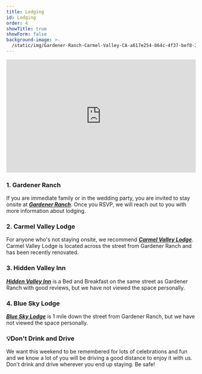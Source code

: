 ```yaml
---
title: Lodging
id: Lodging
order: 4
showTitle: true
showForm: false
background-image: >-
  /static/img/Gardener-Ranch-Carmel-Valley-CA-a617e254-864c-4f37-bef8-3db5a2f7838c-97450e389c42885476f1fbe9bc5bca5a.jpg
---
```

<div style="width: 100%; overflow: hidden; height: 300px;">
  <iframe 
    src="https://www.google.com/maps/d/embed?mid=14q8eMzZWvkXJdxF6iSPgz1wd3Rtvcvw4&hl=en&z=15"
     width="100%"
     height="600"
     frameborder="0"
     style="border:0; margin-top: -150px;">
  </iframe>
</div>

### 1. Gardener Ranch

If you are immediate family or in the wedding party, you are invited to stay onsite at ***[Gardener Ranch](https://www.gardenerranch.com/weddings-accommodations.htm)***.  Once you RSVP, we will reach out to you with more information about lodging.

### 2. Carmel Valley Lodge

For anyone who's not staying onsite, we recommend ***[Carmel Valley Lodge](https://www.valleylodge.com/?utm_source=google&utm_medium=GMB)***.  Carmel Valley Lodge is located across the street from Gardener Ranch and has been recently renovated.

### 3. Hidden Valley Inn

***[Hidden Valley Inn](https://visithiddenvalleyinn.com/)*** is a Bed and Breakfast on the same street as Gardener Ranch with good reviews, but we have not viewed the space personally.

### 4. Blue Sky Lodge

***[Blue Sky Lodge](https://blueskylodge.com/)*** is 1 mile down the street from Gardener Ranch, but we have not viewed the space personally.

### 💡Don't Drink and Drive

We want this weekend to be remembered for lots of celebrations and fun and we know a lot of you will be driving a good distance to enjoy it with us.  Don't drink and drive wherever you end up staying.  Be safe!
